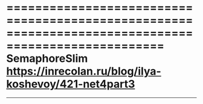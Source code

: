 ====================================================================================================
SemaphoreSlim
https://inrecolan.ru/blog/ilya-koshevoy/421-net4part3
====================================================================================================
----------------------------------------------------------------------------------------------------
